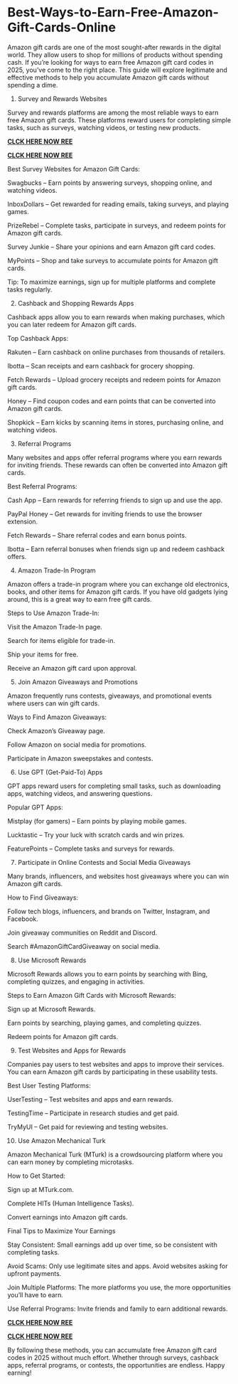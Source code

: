 # Best-Ways-to-Earn-Free-Amazon-Gift-Cards-Online
Amazon gift cards are one of the most sought-after rewards in the digital world. They allow users to shop for millions of products without spending cash. If you’re looking for ways to earn free Amazon gift card codes in 2025, you’ve come to the right place. This guide will explore legitimate and effective methods to help you accumulate Amazon gift cards without spending a dime.

1. Survey and Rewards Websites

Survey and rewards platforms are among the most reliable ways to earn free Amazon gift cards. These platforms reward users for completing simple tasks, such as surveys, watching videos, or testing new products.

**[CLCK HERE NOW REE](https://tinyurl.com/amazongiftcard2423)**

**[CLCK HERE NOW REE](https://tinyurl.com/amazongiftcard2423)**

Best Survey Websites for Amazon Gift Cards:

Swagbucks – Earn points by answering surveys, shopping online, and watching videos.

InboxDollars – Get rewarded for reading emails, taking surveys, and playing games.

PrizeRebel – Complete tasks, participate in surveys, and redeem points for Amazon gift cards.

Survey Junkie – Share your opinions and earn Amazon gift card codes.

MyPoints – Shop and take surveys to accumulate points for Amazon gift cards.

Tip: To maximize earnings, sign up for multiple platforms and complete tasks regularly.

2. Cashback and Shopping Rewards Apps

Cashback apps allow you to earn rewards when making purchases, which you can later redeem for Amazon gift cards.

Top Cashback Apps:

Rakuten – Earn cashback on online purchases from thousands of retailers.

Ibotta – Scan receipts and earn cashback for grocery shopping.

Fetch Rewards – Upload grocery receipts and redeem points for Amazon gift cards.

Honey – Find coupon codes and earn points that can be converted into Amazon gift cards.

Shopkick – Earn kicks by scanning items in stores, purchasing online, and watching videos.

3. Referral Programs

Many websites and apps offer referral programs where you earn rewards for inviting friends. These rewards can often be converted into Amazon gift cards.

Best Referral Programs:

Cash App – Earn rewards for referring friends to sign up and use the app.

PayPal Honey – Get rewards for inviting friends to use the browser extension.

Fetch Rewards – Share referral codes and earn bonus points.

Ibotta – Earn referral bonuses when friends sign up and redeem cashback offers.

4. Amazon Trade-In Program

Amazon offers a trade-in program where you can exchange old electronics, books, and other items for Amazon gift cards. If you have old gadgets lying around, this is a great way to earn free gift cards.

Steps to Use Amazon Trade-In:

Visit the Amazon Trade-In page.

Search for items eligible for trade-in.

Ship your items for free.

Receive an Amazon gift card upon approval.

5. Join Amazon Giveaways and Promotions

Amazon frequently runs contests, giveaways, and promotional events where users can win gift cards.

Ways to Find Amazon Giveaways:

Check Amazon’s Giveaway page.

Follow Amazon on social media for promotions.

Participate in Amazon sweepstakes and contests.

6. Use GPT (Get-Paid-To) Apps

GPT apps reward users for completing small tasks, such as downloading apps, watching videos, and answering questions.

Popular GPT Apps:

Mistplay (for gamers) – Earn points by playing mobile games.

Lucktastic – Try your luck with scratch cards and win prizes.

FeaturePoints – Complete tasks and surveys for rewards.

7. Participate in Online Contests and Social Media Giveaways

Many brands, influencers, and websites host giveaways where you can win Amazon gift cards.

How to Find Giveaways:

Follow tech blogs, influencers, and brands on Twitter, Instagram, and Facebook.

Join giveaway communities on Reddit and Discord.

Search #AmazonGiftCardGiveaway on social media.

8. Use Microsoft Rewards

Microsoft Rewards allows you to earn points by searching with Bing, completing quizzes, and engaging in activities.

Steps to Earn Amazon Gift Cards with Microsoft Rewards:

Sign up at Microsoft Rewards.

Earn points by searching, playing games, and completing quizzes.

Redeem points for Amazon gift cards.

9. Test Websites and Apps for Rewards

Companies pay users to test websites and apps to improve their services. You can earn Amazon gift cards by participating in these usability tests.

Best User Testing Platforms:

UserTesting – Test websites and apps and earn rewards.

TestingTime – Participate in research studies and get paid.

TryMyUI – Get paid for reviewing and testing websites.

10. Use Amazon Mechanical Turk

Amazon Mechanical Turk (MTurk) is a crowdsourcing platform where you can earn money by completing microtasks.

How to Get Started:

Sign up at MTurk.com.

Complete HITs (Human Intelligence Tasks).

Convert earnings into Amazon gift cards.

Final Tips to Maximize Your Earnings

Stay Consistent: Small earnings add up over time, so be consistent with completing tasks.

Avoid Scams: Only use legitimate sites and apps. Avoid websites asking for upfront payments.

Join Multiple Platforms: The more platforms you use, the more opportunities you’ll have to earn.

Use Referral Programs: Invite friends and family to earn additional rewards.

**[CLCK HERE NOW REE](https://tinyurl.com/amazongiftcard2423)**

**[CLCK HERE NOW REE](https://tinyurl.com/amazongiftcard2423)**

By following these methods, you can accumulate free Amazon gift card codes in 2025 without much effort. Whether through surveys, cashback apps, referral programs, or contests, the opportunities are endless. Happy earning!
